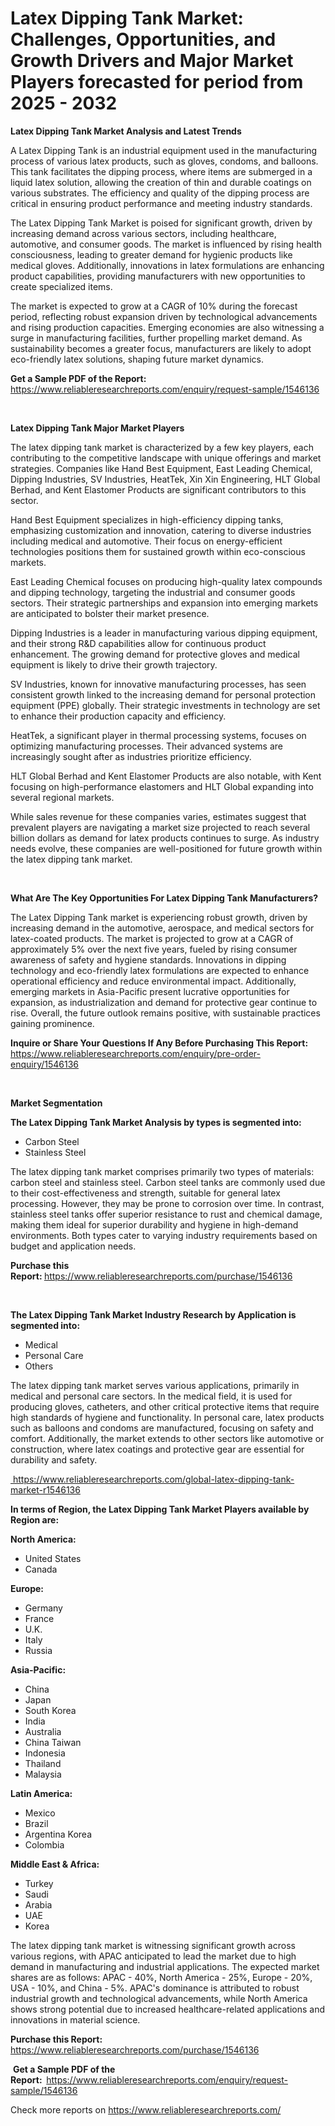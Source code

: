 <p><h1>Latex Dipping Tank Market: Challenges, Opportunities, and Growth Drivers and Major Market Players forecasted for period from 2025 - 2032</h1></p><p><strong>Latex Dipping Tank Market Analysis and Latest Trends</strong></p>
<p><p>A Latex Dipping Tank is an industrial equipment used in the manufacturing process of various latex products, such as gloves, condoms, and balloons. This tank facilitates the dipping process, where items are submerged in a liquid latex solution, allowing the creation of thin and durable coatings on various substrates. The efficiency and quality of the dipping process are critical in ensuring product performance and meeting industry standards.</p><p>The Latex Dipping Tank Market is poised for significant growth, driven by increasing demand across various sectors, including healthcare, automotive, and consumer goods. The market is influenced by rising health consciousness, leading to greater demand for hygienic products like medical gloves. Additionally, innovations in latex formulations are enhancing product capabilities, providing manufacturers with new opportunities to create specialized items.</p><p>The market is expected to grow at a CAGR of 10% during the forecast period, reflecting robust expansion driven by technological advancements and rising production capacities. Emerging economies are also witnessing a surge in manufacturing facilities, further propelling market demand. As sustainability becomes a greater focus, manufacturers are likely to adopt eco-friendly latex solutions, shaping future market dynamics.</p></p>
<p><strong>Get a Sample PDF of the Report:&nbsp;</strong> <a href="https://www.reliableresearchreports.com/enquiry/request-sample/1546136?utm_campaign=16&utm_medium=2&utm_source=Github&utm_content=ia&utm_term=27022025&utm_id=latex-dipping-tank">https://www.reliableresearchreports.com/enquiry/request-sample/1546136</a></p>
<p>&nbsp;</p>
<p><strong>Latex Dipping Tank Major Market Players</strong></p>
<p><p>The latex dipping tank market is characterized by a few key players, each contributing to the competitive landscape with unique offerings and market strategies. Companies like Hand Best Equipment, East Leading Chemical, Dipping Industries, SV Industries, HeatTek, Xin Xin Engineering, HLT Global Berhad, and Kent Elastomer Products are significant contributors to this sector.</p><p>Hand Best Equipment specializes in high-efficiency dipping tanks, emphasizing customization and innovation, catering to diverse industries including medical and automotive. Their focus on energy-efficient technologies positions them for sustained growth within eco-conscious markets.</p><p>East Leading Chemical focuses on producing high-quality latex compounds and dipping technology, targeting the industrial and consumer goods sectors. Their strategic partnerships and expansion into emerging markets are anticipated to bolster their market presence.</p><p>Dipping Industries is a leader in manufacturing various dipping equipment, and their strong R&D capabilities allow for continuous product enhancement. The growing demand for protective gloves and medical equipment is likely to drive their growth trajectory.</p><p>SV Industries, known for innovative manufacturing processes, has seen consistent growth linked to the increasing demand for personal protection equipment (PPE) globally. Their strategic investments in technology are set to enhance their production capacity and efficiency.</p><p>HeatTek, a significant player in thermal processing systems, focuses on optimizing manufacturing processes. Their advanced systems are increasingly sought after as industries prioritize efficiency.</p><p>HLT Global Berhad and Kent Elastomer Products are also notable, with Kent focusing on high-performance elastomers and HLT Global expanding into several regional markets.</p><p>While sales revenue for these companies varies, estimates suggest that prevalent players are navigating a market size projected to reach several billion dollars as demand for latex products continues to surge. As industry needs evolve, these companies are well-positioned for future growth within the latex dipping tank market.</p></p>
<p>&nbsp;</p>
<p><strong>What Are The Key Opportunities For Latex Dipping Tank Manufacturers?</strong></p>
<p><p>The Latex Dipping Tank market is experiencing robust growth, driven by increasing demand in the automotive, aerospace, and medical sectors for latex-coated products. The market is projected to grow at a CAGR of approximately 5% over the next five years, fueled by rising consumer awareness of safety and hygiene standards. Innovations in dipping technology and eco-friendly latex formulations are expected to enhance operational efficiency and reduce environmental impact. Additionally, emerging markets in Asia-Pacific present lucrative opportunities for expansion, as industrialization and demand for protective gear continue to rise. Overall, the future outlook remains positive, with sustainable practices gaining prominence.</p></p>
<p><strong>Inquire or Share Your Questions If Any Before Purchasing This Report:</strong> <a href="https://www.reliableresearchreports.com/enquiry/pre-order-enquiry/1546136?utm_campaign=16&utm_medium=2&utm_source=Github&utm_content=ia&utm_term=27022025&utm_id=latex-dipping-tank">https://www.reliableresearchreports.com/enquiry/pre-order-enquiry/1546136</a></p>
<p>&nbsp;</p>
<p><strong>Market Segmentation</strong></p>
<p><strong>The Latex Dipping Tank Market Analysis by types is segmented into:</strong></p>
<p><ul><li>Carbon Steel</li><li>Stainless Steel</li></ul></p>
<p><p>The latex dipping tank market comprises primarily two types of materials: carbon steel and stainless steel. Carbon steel tanks are commonly used due to their cost-effectiveness and strength, suitable for general latex processing. However, they may be prone to corrosion over time. In contrast, stainless steel tanks offer superior resistance to rust and chemical damage, making them ideal for superior durability and hygiene in high-demand environments. Both types cater to varying industry requirements based on budget and application needs.</p></p>
<p><strong>Purchase this Report:&nbsp;</strong><a href="https://www.reliableresearchreports.com/purchase/1546136?utm_campaign=16&utm_medium=2&utm_source=Github&utm_content=ia&utm_term=27022025&utm_id=latex-dipping-tank">https://www.reliableresearchreports.com/purchase/1546136</a></p>
<p>&nbsp;</p>
<p><strong>The Latex Dipping Tank Market Industry Research by Application is segmented into:</strong></p>
<p><ul><li>Medical</li><li>Personal Care</li><li>Others</li></ul></p>
<p><p>The latex dipping tank market serves various applications, primarily in medical and personal care sectors. In the medical field, it is used for producing gloves, catheters, and other critical protective items that require high standards of hygiene and functionality. In personal care, latex products such as balloons and condoms are manufactured, focusing on safety and comfort. Additionally, the market extends to other sectors like automotive or construction, where latex coatings and protective gear are essential for durability and safety.</p></p>
<p><a href="https://www.reliableresearchreports.com/global-latex-dipping-tank-market-r1546136?utm_campaign=16&utm_medium=2&utm_source=Github&utm_content=ia&utm_term=27022025&utm_id=latex-dipping-tank">&nbsp;https://www.reliableresearchreports.com/global-latex-dipping-tank-market-r1546136</a></p>
<p><strong>In terms of Region, the Latex Dipping Tank Market Players available by Region are:</strong></p>
<p>
    <p> <strong> North America: </strong>
        <ul>
            <li>United States</li>
            <li>Canada</li>
        </ul>
        </p> 
    <p> <strong> Europe: </strong>
        <ul>
            <li>Germany</li>
            <li>France</li>
            <li>U.K.</li>
            <li>Italy</li>
            <li>Russia</li>
        </ul>
        </p> 
    <p> <strong> Asia-Pacific: </strong>
        <ul>
            <li>China</li>
            <li>Japan</li>
            <li>South Korea</li>
            <li>India</li>
            <li>Australia</li>
            <li>China Taiwan</li>
            <li>Indonesia</li>
            <li>Thailand</li>
            <li>Malaysia</li>
        </ul>
        </p> 
    <p> <strong> Latin America: </strong>
        <ul>
            <li>Mexico</li>
            <li>Brazil</li>
            <li>Argentina Korea</li>
            <li>Colombia</li>
        </ul>
        </p> 
    <p> <strong> Middle East & Africa: </strong>
        <ul>
            <li>Turkey</li>
            <li>Saudi</li>
            <li>Arabia</li>
            <li>UAE</li>
            <li>Korea</li>
        </ul>
    </p>
    </p>
<p><p>The latex dipping tank market is witnessing significant growth across various regions, with APAC anticipated to lead the market due to high demand in manufacturing and industrial applications. The expected market shares are as follows: APAC - 40%, North America - 25%, Europe - 20%, USA - 10%, and China - 5%. APAC's dominance is attributed to robust industrial growth and technological advancements, while North America shows strong potential due to increased healthcare-related applications and innovations in material science.</p></p>
<p><strong>Purchase this Report: </strong><a href="https://www.reliableresearchreports.com/purchase/1546136?utm_campaign=16&utm_medium=2&utm_source=Github&utm_content=ia&utm_term=27022025&utm_id=latex-dipping-tank">https://www.reliableresearchreports.com/purchase/1546136</a></p>
<p>&nbsp;<strong>Get a Sample PDF of the Report:&nbsp;&nbsp;</strong><a href="https://www.reliableresearchreports.com/enquiry/request-sample/1546136?utm_campaign=16&utm_medium=2&utm_source=Github&utm_content=ia&utm_term=27022025&utm_id=latex-dipping-tank">https://www.reliableresearchreports.com/enquiry/request-sample/1546136</a></p>
<p><strong></strong></p>
<p>Check more reports on <a href="https://www.reliableresearchreports.com/?utm_campaign=16&utm_medium=2&utm_source=Github&utm_content=ia&utm_term=27022025&utm_id=latex-dipping-tank">https://www.reliableresearchreports.com/</a></p>